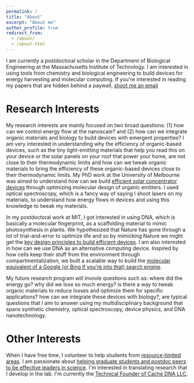 ```yaml
---
permalink: /
title: "About"
excerpt: "About me"
author_profile: true
redirect_from: 
  - /about/
  - /about.html
---
```


I am currently a postdoctoral scholar in the Department of Biological Engineering at the Massachusetts Institute of Technology. I am interested in using tools from chemistry and biological engineering to build devices for energy harvesting and molecular computing. If you're interested in reading my papers that are hidden behind a paywall, [shoot me an email](mailto:jameslbanal@gmail.com)

Research Interests
======
My research interests are mainly focused on two broad questions: (1) how can we control energy flow at the nanoscale? and (2) how can we integrate organic materials and biology to build devices with emergent properties? I am very interested in understanding why the efficiency of organic-based devices, such as the tiny light-emitting materials that help you read this on your device or the solar panels on your roof that power your home, are not close to their thermodynamic limits and how can we tweak organic materials to bring the efficiency of these organic-based devices close to their thermodynamic limits. My PhD work at the University of Melbourne was aimed to understand how can we build [efficient solar concentrator devices](https://pubs.acs.org/doi/abs/10.1021/acs.accounts.6b00432) through optimizing molecular design of organic emitters. I used optical spectroscopy, which is a fancy way of saying I shoot lasers on my materials, to understand how energy flows in devices and using this knowledge to tweak my materials.

In my postdoctoral work at MIT, I got interested in using DNA, which is basically a molecular fingerprint, as a scaffolding material to mimic photosynthesis in plants. We hypothesized that Nature has gone through a lot of trial-and-error to optimize life and so by mimicking Nature we might get the [key design principles to build efficient devices](https://www.annualreviews.org/doi/abs/10.1146/annurev-biophys-052118-115259). I am also interested in how can we use DNA as an alternative computing device. Inspired by how cells keep their stuff from the environment through compartmentalization, we built a scalable way to build the [molecular equivalent of a Google (or Bing if you're into that) search engine](https://www.biorxiv.org/content/10.1101/2020.02.05.936369v2).

My future research program will invovle questions such as: where did the energy go? why did we lose so much energy? is there a way to tweak organic materials to reduce losses and optimize them for specific applications? how can we integrate these devices with biology?, are typical questions that I aim to answer using my multidisciplinary background that spans synthetic chemistry, optical spectroscopy, device physics, and DNA nanotechnology.

Other Interests
======
When I have free time, I volunteer to help students from [resource-limited areas](https://www.facebook.com/pmdorg/photos/a.10155092464273063/10155092464548063/?type=3&theater). I am passionate about [helping graduate students and postdoc peers to be effective leaders in science](http://web.mit.edu/physics/mitleaps/). I'm interested in translating research that I develop in the lab. I'm currently the [Technical Founder of Cache DNA LLC](http://www.cache-dna.com/). 

